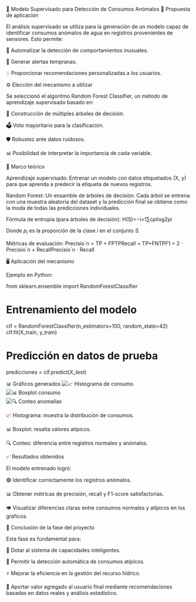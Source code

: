 🌊 Modelo Supervisado para Detección de Consumos Anómalos
📌 Propuesta de aplicación

El análisis supervisado se utiliza para la generación de un modelo capaz de identificar consumos anómalos de agua en registros provenientes de sensores.
Esto permite:

🔎 Automatizar la detección de comportamientos inusuales.

📢 Generar alertas tempranas.

💡 Proporcionar recomendaciones personalizadas a los usuarios.

⚙️ Elección del mecanismo a utilizar

Se seleccionó el algoritmo Random Forest Classifier, un método de aprendizaje supervisado basado en:

🌲 Construcción de múltiples árboles de decisión.

🗳️ Voto mayoritario para la clasificación.

🛡️ Robustez ante datos ruidosos.

📊 Posibilidad de interpretar la importancia de cada variable.

📖 Marco teórico

Aprendizaje supervisado:
Entrenar un modelo con datos etiquetados (X, y) para que aprenda a predecir la etiqueta de nuevos registros.

Random Forest:
Un ensamble de árboles de decisión. Cada árbol se entrena con una muestra aleatoria del dataset y la predicción final se obtiene como la moda de todas las predicciones individuales.

Fórmula de entropía (para árboles de decisión):
      H(S)=−i=1∑c​pi​log2​pi​


Donde $p_i$ es la proporción de la clase $i$ en el conjunto $S$.

Métricas de evaluación:
      Precisioˊn = TP + FPTP​Recall = TP+FNTP​F1 = 2 ⋅ Precisioˊn + RecallPrecisioˊn ⋅ Recall​

🖥️ Aplicación del mecanismo

Ejemplo en Python:

from sklearn.ensemble import RandomForestClassifier

# Entrenamiento del modelo
clf = RandomForestClassifier(n_estimators=100, random_state=42)
clf.fit(X_train, y_train)

# Predicción en datos de prueba
predicciones = clf.predict(X_test)

📊 Gráficos generados
![📈 Histograma de consumo](graficas/histograma_consumo.png)  
![📊 Boxplot consumo](graficas/boxplot_consumo.png)  
![🔍 Conteo anomalías](graficas/conteo_anomalias.png)  


📈 Histograma: muestra la distribución de consumos.

📊 Boxplot: resalta valores atípicos.

🔍 Conteo: diferencia entre registros normales y anómalos.

✅ Resultados obtenidos

El modelo entrenado logró:

🟢 Identificar correctamente los registros anómalos.

📊 Obtener métricas de precisión, recall y F1-score satisfactorias.

👁️ Visualizar diferencias claras entre consumos normales y atípicos en los gráficos.

🏁 Conclusión de la fase del proyecto

Esta fase es fundamental para:

🤖 Dotar al sistema de capacidades inteligentes.

🚨 Permitir la detección automática de consumos atípicos.

⚡ Mejorar la eficiencia en la gestión del recurso hídrico.

👥 Aportar valor agregado al usuario final mediante recomendaciones basadas en datos reales y análisis estadístico.